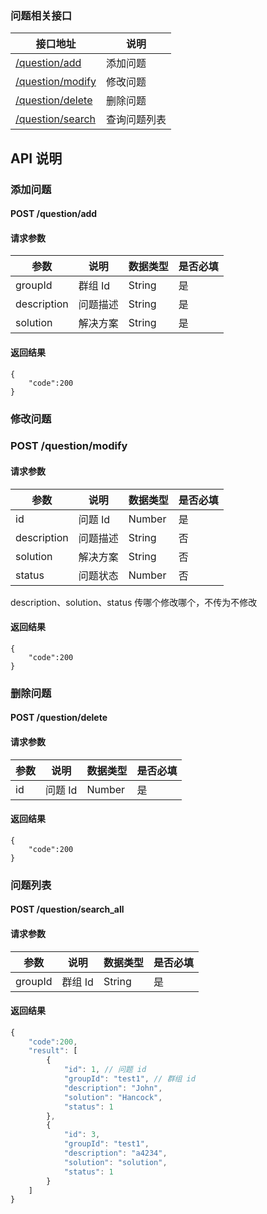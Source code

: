 ### 问题相关接口

| 接口地址 | 说明 |
|---------|-----|
| [/question/add](#post-questionadd)       | 添加问题 |
| [/question/modify](#post-questionmodify) | 修改问题 |
| [/question/delete](#post-questiondelete) | 删除问题 |
| [/question/search](#post-questionsearch_all) | 查询问题列表 |

## API 说明

### 添加问题

#### POST /question/add

#### 请求参数

|参数|说明|数据类型|是否必填|
|---|----|------|------|
|groupId|群组 Id |String| 是|
|description|问题描述 |String| 是|
|solution|解决方案 |String| 是|

#### 返回结果

```
{
	"code":200
}
```

### 修改问题

### POST /question/modify

#### 请求参数

|参数|说明|数据类型|是否必填|
|---|----|------|------|
|id|问题 Id |Number| 是|
|description|问题描述 |String| 否|
|solution|解决方案 |String| 否|
|status|问题状态 |Number| 否|

description、solution、status 传哪个修改哪个，不传为不修改

#### 返回结果

```
{
	"code":200
}
```

### 删除问题

#### POST /question/delete

#### 请求参数

|参数|说明|数据类型|是否必填|
|---|----|------|------|
|id|问题 Id |Number| 是|

#### 返回结果

```
{
	"code":200
}
```

### 问题列表

#### POST /question/search_all

#### 请求参数

|参数|说明|数据类型|是否必填|
|---|----|------|------|
|groupId|群组 Id |String| 是|

#### 返回结果

```js
{
    "code":200,
    "result": [
        {
            "id": 1, // 问题 id
            "groupId": "test1", // 群组 id
            "description": "John",
            "solution": "Hancock",
            "status": 1
        },
        {
            "id": 3,
            "groupId": "test1",
            "description": "a4234",
            "solution": "solution",
            "status": 1
        }
    ]
}
```
